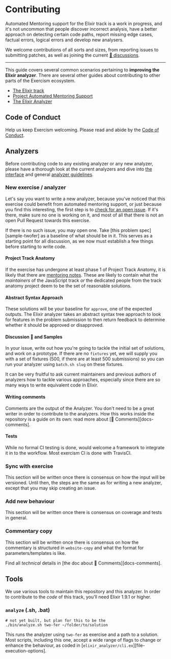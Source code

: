 # Contributing

Automated Mentoring support for the Elixir track is a work in progress, and
it's not uncommon that people discover incorrect analysis, have a better
approach on detecting certain code paths, report missing edge cases, factual
errors, logical errors and develop new analysers.

We welcome contributions of all sorts and sizes, from reporting issues to
submitting patches, as well as joining the current [💬 discussions][issue-discussion].

-----

This guide covers several common scenarios pertaining to **improving the
Elixir analyzer**. There are several other guides about contributing to
other parts of the Exercism ecosystem.

* [The Elixir track][contributing-elixir]
* [Project Automated Mentoring Support][contributing-automated-mentoring-support]
* [The Elixir Analyzer][contributing-elixir-analyzer]

## Code of Conduct

Help us keep Exercism welcoming. Please read and abide by the [Code of Conduct][coc].

## Analyzers

Before contributing code to any existing analyzer or any new analyzer, please
have a thorough look at the current analyzers and dive into [the interface][docs-interface]
and general [analyzer guidelines][docs-guidelines].

### New exercise / analyzer

Let's say you want to write a new analyzer, because you've noticed that this
exercise could benefit from automated mentoring support, or just because you
find this interesting, the first step is to [check for an open issue][issue-new-exercise].
If it's there, make sure no one is working on it, and most of all that there is
not an open Pull Request towards this exercise.

If there is no such issue, you may open one. Take [this problem spec][sample-twofer]
as a baseline of what should be in it. This serves as a starting point for
all discussion, as we now must establish a few things before starting to write
code.

#### Project Track Anatomy

If the exercise has undergone at least phase 1 of Project Track Anatomy, it is
likely that there are [mentoring notes][mentor-notes]. These are likely to
contain what the _maintainers_ of the JavaScript track _or_ the dedicated people
from the track anatomy project deem to be the set of reasonable solutions.

#### Abstract Syntax Approach

These solutions will be your baseline for `approve`, one of the expected
outputs. The Elixir analyzer takes an abstract syntax tree approach to look for
features in the problem submission to then return feedback to determine whether
it should be approved or disapproved.

#### Discussion 💬 and Samples

In your issue, write out how you're going to tackle the initial set of
solutions, and work on a prototype. If there are no `fixtures` yet, we will
supply you with a set of fixtures (500, if there are at least 500 submissions)
so you can run your analyzer using `batch.sh slug` on these fixtures.

It can be very fruitful to ask current maintainers and previous authors of
analyzers how to tackle various approaches, especially since there are so many
ways to write equivalent code in Elixir.

#### Writing comments

Comments are the output of the Analyzer. You don't need to be a great writer in
order to contribute to the analyzers. How this works inside the repository is
a guide on its own: read more about [📝 Comments][docs-comments].

#### Tests

While no formal CI testing is done, would welcome a framework to integrate it in
to the workflow.  Most exercism CI is done with TravisCI.

### Sync with exercise

<!-- Explain that syncs in problem-descriptions need to be synced with the analyzers,
     establish the set of rules how to update, but wait until there is proper
     versioning and how that is given at runtime -->

This section will be written once there is consensus on how the input will be
versioned. Until then, the steps are the same as for writing a new analyzer,
except that you may skip creating an issue.

### Add new behaviour

<!-- Adding new tests is mandatory -->

This section will be written once there is consensus on coverage and tests in
general.

### Commentary copy

This section will be written once there is consensus on how the commentary is
structured in `website-copy` and what the format for parameters/templates is
like.

Find all _technical_ details in [the doc about 📝 Comments][docs-comments].

## Tools

We use various tools to maintain this repository and this analyzer. In order
to contribute to the _code_ of this track, you'll need Elixir 1.9.1 or higher.

### `analyze` (.sh, .bat)

```shell
# not yet built, but plan for this to be the
./bin/analyze.sh two-fer ~/folder/to/solution
```

This runs the analyzer using `two-fer` as exercise and a path to a solution.
Most scripts, including this one, accept a wide range of flags to change or
enhance the behaviour, as coded in [`elixir_analyzer/cli.ex`][file-execution-options].

<!-- Run with the `-h` / `--help` flag to get a list of flags and their description.

```shell
./bin/analyze.sh --help
``` -->

<!--

### `remote` (.sh, .bat)

```shell
./bin/remote.sh https://exercism.io/tracks/javascript/exercises/two-fer/solutions/df3bb5d7131c44ea9c62206cc8d6c225 -dcp --dry
```

You need the [`exercism` cli][cli] in order for this to work. It takes an
_exercism solution url_. and downloads it using the `exercism` cli. It then
runs the analyzer on it.

You'll most likely want `-dcp --dry` (`--debug`, `--pretty`, `--console` and
`dry run`) during development, which enables console output (instead of
`stdout`/`stderr`), shows `logger.log` as well as `logger.error` and
`logger.fatal`, pretty prints the JSON output and disables writing the output
to `analysis.json`.

You can pass the following type of URLs:

- Published solutions: `/tracks/javascript/exercises/<slug>/<id>`
- Mentor solutions: `/mentor/solutions/<id>`
- Your solutions: `/my/solutions/<id>`
- Private solutions: `/solutions/<id>`

If you wish to _preview_ the actual messages, pass in `--noTemplates` to use
the analyzer `Comment`Factories to generate actual messages. If the comment
factories are kept in-sync with `website-copy`, it will be the exact same
output as on the site.

-->

[cli]: https://github.com/exercism/cli
[contributing-elixir]: https://github.com/exercism/elixir/blob/master/CONTRIBUTING.md
[contributing-elixir-analyzer]: https://github.com/exercism/elixir-analyzer/blob/master/CONTRIBUTING.md
[contributing-automated-mentoring-support]: https://github.com/exercism/automated-mentoring-support/
[coc]: https://exercism.io/code-of-conduct
[docs-interface]: https://github.com/exercism/automated-mentoring-support/blob/master/docs/interface.md
[docs-guidelines]: https://github.com/exercism/automated-mentoring-support/blob/master/docs/guidelines.md
[issue-discussion]: https://github.com/exercism/elixir-analyzer/issues?q=is%3Aopen+is%3Aissue+label%3A%22discussion%22%3Aspeech_balloon%3A
[issue-new-exercise]: https://github.com/exercism/elixir-analyzer/labels/new%20exercise%20%3Asparkles%3A
[mentor-notes]: https://github.com/exercism/website-copy/tree/master/tracks/javascript/exercises
